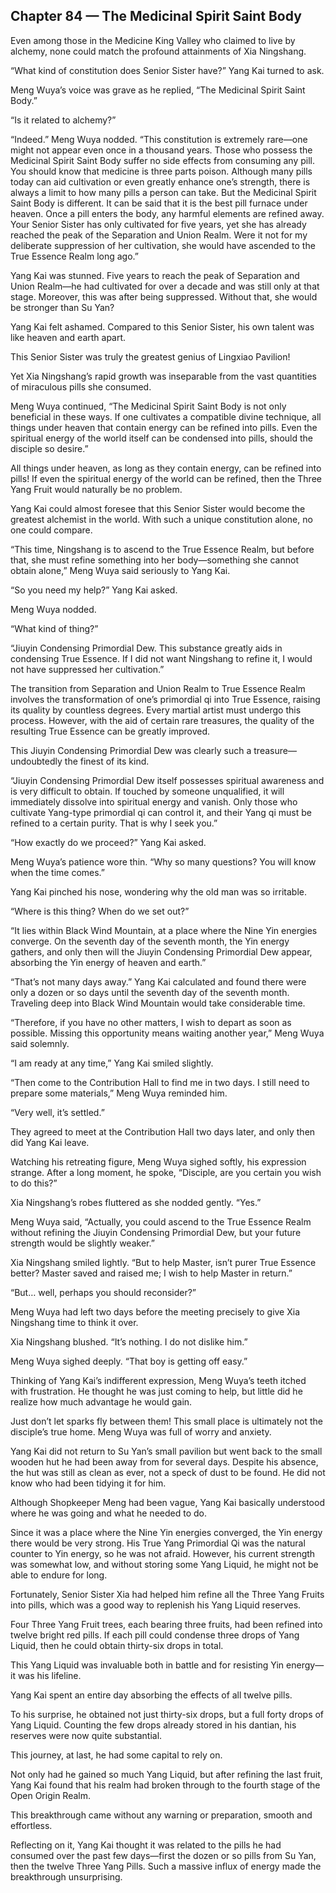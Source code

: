 ## Chapter 84 — The Medicinal Spirit Saint Body

Even among those in the Medicine King Valley who claimed to live by alchemy, none could match the profound attainments of Xia Ningshang.

“What kind of constitution does Senior Sister have?” Yang Kai turned to ask.

Meng Wuya’s voice was grave as he replied, “The Medicinal Spirit Saint Body.”

“Is it related to alchemy?”

“Indeed.” Meng Wuya nodded. “This constitution is extremely rare—one might not appear even once in a thousand years. Those who possess the Medicinal Spirit Saint Body suffer no side effects from consuming any pill. You should know that medicine is three parts poison. Although many pills today can aid cultivation or even greatly enhance one’s strength, there is always a limit to how many pills a person can take. But the Medicinal Spirit Saint Body is different. It can be said that it is the best pill furnace under heaven. Once a pill enters the body, any harmful elements are refined away. Your Senior Sister has only cultivated for five years, yet she has already reached the peak of the Separation and Union Realm. Were it not for my deliberate suppression of her cultivation, she would have ascended to the True Essence Realm long ago.”

Yang Kai was stunned. Five years to reach the peak of Separation and Union Realm—he had cultivated for over a decade and was still only at that stage. Moreover, this was after being suppressed. Without that, she would be stronger than Su Yan?

Yang Kai felt ashamed. Compared to this Senior Sister, his own talent was like heaven and earth apart.

This Senior Sister was truly the greatest genius of Lingxiao Pavilion!

Yet Xia Ningshang’s rapid growth was inseparable from the vast quantities of miraculous pills she consumed.

Meng Wuya continued, “The Medicinal Spirit Saint Body is not only beneficial in these ways. If one cultivates a compatible divine technique, all things under heaven that contain energy can be refined into pills. Even the spiritual energy of the world itself can be condensed into pills, should the disciple so desire.”

All things under heaven, as long as they contain energy, can be refined into pills! If even the spiritual energy of the world can be refined, then the Three Yang Fruit would naturally be no problem.

Yang Kai could almost foresee that this Senior Sister would become the greatest alchemist in the world. With such a unique constitution alone, no one could compare.

“This time, Ningshang is to ascend to the True Essence Realm, but before that, she must refine something into her body—something she cannot obtain alone,” Meng Wuya said seriously to Yang Kai.

“So you need my help?” Yang Kai asked.

Meng Wuya nodded.

“What kind of thing?”

“Jiuyin Condensing Primordial Dew. This substance greatly aids in condensing True Essence. If I did not want Ningshang to refine it, I would not have suppressed her cultivation.”

The transition from Separation and Union Realm to True Essence Realm involves the transformation of one’s primordial qi into True Essence, raising its quality by countless degrees. Every martial artist must undergo this process. However, with the aid of certain rare treasures, the quality of the resulting True Essence can be greatly improved.

This Jiuyin Condensing Primordial Dew was clearly such a treasure—undoubtedly the finest of its kind.

“Jiuyin Condensing Primordial Dew itself possesses spiritual awareness and is very difficult to obtain. If touched by someone unqualified, it will immediately dissolve into spiritual energy and vanish. Only those who cultivate Yang-type primordial qi can control it, and their Yang qi must be refined to a certain purity. That is why I seek you.”

“How exactly do we proceed?” Yang Kai asked.

Meng Wuya’s patience wore thin. “Why so many questions? You will know when the time comes.”

Yang Kai pinched his nose, wondering why the old man was so irritable.

“Where is this thing? When do we set out?”

“It lies within Black Wind Mountain, at a place where the Nine Yin energies converge. On the seventh day of the seventh month, the Yin energy gathers, and only then will the Jiuyin Condensing Primordial Dew appear, absorbing the Yin energy of heaven and earth.”

“That’s not many days away.” Yang Kai calculated and found there were only a dozen or so days until the seventh day of the seventh month. Traveling deep into Black Wind Mountain would take considerable time.

“Therefore, if you have no other matters, I wish to depart as soon as possible. Missing this opportunity means waiting another year,” Meng Wuya said solemnly.

“I am ready at any time,” Yang Kai smiled slightly.

“Then come to the Contribution Hall to find me in two days. I still need to prepare some materials,” Meng Wuya reminded him.

“Very well, it’s settled.”

They agreed to meet at the Contribution Hall two days later, and only then did Yang Kai leave.

Watching his retreating figure, Meng Wuya sighed softly, his expression strange. After a long moment, he spoke, “Disciple, are you certain you wish to do this?”

Xia Ningshang’s robes fluttered as she nodded gently. “Yes.”

Meng Wuya said, “Actually, you could ascend to the True Essence Realm without refining the Jiuyin Condensing Primordial Dew, but your future strength would be slightly weaker.”

Xia Ningshang smiled lightly. “But to help Master, isn’t purer True Essence better? Master saved and raised me; I wish to help Master in return.”

“But… well, perhaps you should reconsider?”

Meng Wuya had left two days before the meeting precisely to give Xia Ningshang time to think it over.

Xia Ningshang blushed. “It’s nothing. I do not dislike him.”

Meng Wuya sighed deeply. “That boy is getting off easy.”

Thinking of Yang Kai’s indifferent expression, Meng Wuya’s teeth itched with frustration. He thought he was just coming to help, but little did he realize how much advantage he would gain.

Just don’t let sparks fly between them! This small place is ultimately not the disciple’s true home. Meng Wuya was full of worry and anxiety.

Yang Kai did not return to Su Yan’s small pavilion but went back to the small wooden hut he had been away from for several days. Despite his absence, the hut was still as clean as ever, not a speck of dust to be found. He did not know who had been tidying it for him.

Although Shopkeeper Meng had been vague, Yang Kai basically understood where he was going and what he needed to do.

Since it was a place where the Nine Yin energies converged, the Yin energy there would be very strong. His True Yang Primordial Qi was the natural counter to Yin energy, so he was not afraid. However, his current strength was somewhat low, and without storing some Yang Liquid, he might not be able to endure for long.

Fortunately, Senior Sister Xia had helped him refine all the Three Yang Fruits into pills, which was a good way to replenish his Yang Liquid reserves.

Four Three Yang Fruit trees, each bearing three fruits, had been refined into twelve bright red pills. If each pill could condense three drops of Yang Liquid, then he could obtain thirty-six drops in total.

This Yang Liquid was invaluable both in battle and for resisting Yin energy—it was his lifeline.

Yang Kai spent an entire day absorbing the effects of all twelve pills.

To his surprise, he obtained not just thirty-six drops, but a full forty drops of Yang Liquid. Counting the few drops already stored in his dantian, his reserves were now quite substantial.

This journey, at last, he had some capital to rely on.

Not only had he gained so much Yang Liquid, but after refining the last fruit, Yang Kai found that his realm had broken through to the fourth stage of the Open Origin Realm.

This breakthrough came without any warning or preparation, smooth and effortless.

Reflecting on it, Yang Kai thought it was related to the pills he had consumed over the past few days—first the dozen or so pills from Su Yan, then the twelve Three Yang Pills. Such a massive influx of energy made the breakthrough unsurprising.